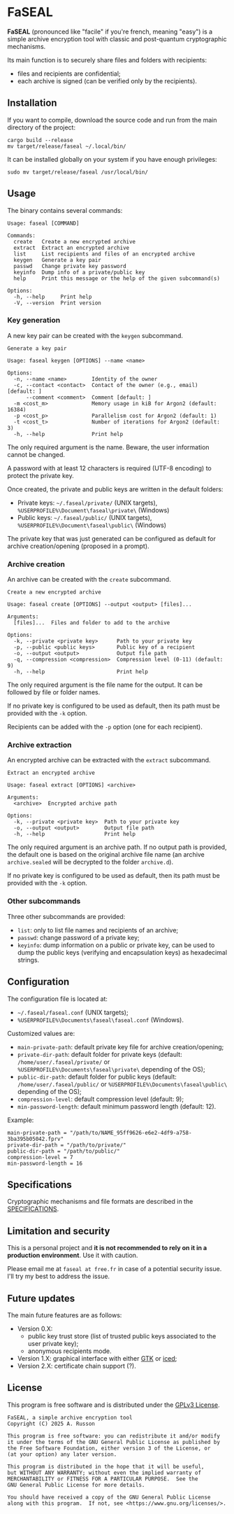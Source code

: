 # FaSEAL

**FaSEAL** (pronounced like "facile" if you're french, meaning "easy") is a simple archive encryption tool with classic and post-quantum cryptographic mechanisms.

Its main function is to securely share files and folders with recipients:
- files and recipients are confidential;
- each archive is signed (can be verified only by the recipients).

## Installation

If you want to compile, download the source code and run from the main directory of the project:
```
cargo build --release
mv target/release/faseal ~/.local/bin/
```

It can be installed globally on your system if you have enough privileges:
```
sudo mv target/release/faseal /usr/local/bin/
```

## Usage

The binary contains several commands:
```
Usage: faseal [COMMAND]

Commands:
  create   Create a new encrypted archive
  extract  Extract an encrypted archive
  list     List recipients and files of an encrypted archive
  keygen   Generate a key pair
  passwd   Change private key password
  keyinfo  Dump info of a private/public key
  help     Print this message or the help of the given subcommand(s)

Options:
  -h, --help     Print help
  -V, --version  Print version
```

### Key generation

A new key pair can be created with the `keygen` subcommand.
```
Generate a key pair

Usage: faseal keygen [OPTIONS] --name <name>

Options:
  -n, --name <name>        Identity of the owner
  -c, --contact <contact>  Contact of the owner (e.g., email) [default: ]
      --comment <comment>  Comment [default: ]
  -m <cost_m>              Memory usage in kiB for Argon2 (default: 16384)
  -p <cost_p>              Parallelism cost for Argon2 (default: 1)
  -t <cost_t>              Number of iterations for Argon2 (default: 3)
  -h, --help               Print help
```

The only required argument is the name.
Beware, the user information cannot be changed.

A password with at least 12 characters is required (UTF-8 encoding) to protect the private key.

Once created, the private and public keys are written in the default folders:
- Private keys: `~/.faseal/private/` (UNIX targets), `%USERPROFILE%\Document\faseal\private\` (Windows)
- Public keys: `~/.faseal/public/` (UNIX targets), `%USERPROFILE%\Document\faseal\public\` (Windows)

The private key that was just generated can be configured as default for archive creation/opening (proposed in a prompt).

### Archive creation

An archive can be created with the `create` subcommand.
```
Create a new encrypted archive

Usage: faseal create [OPTIONS] --output <output> [files]...

Arguments:
  [files]...  Files and folder to add to the archive

Options:
  -k, --private <private key>      Path to your private key
  -p, --public <public keys>       Public key of a recipient
  -o, --output <output>            Output file path
  -q, --compression <compression>  Compression level (0-11) (default: 9)
  -h, --help                       Print help
```

The only required argument is the file name for the output.
It can be followed by file or folder names.

If no private key is configured to be used as default, then its path must be provided with the `-k` option.

Recipients can be added with the `-p` option (one for each recipient).

### Archive extraction

An encrypted archive can be extracted with the `extract` subcommand.
```
Extract an encrypted archive

Usage: faseal extract [OPTIONS] <archive>

Arguments:
  <archive>  Encrypted archive path

Options:
  -k, --private <private key>  Path to your private key
  -o, --output <output>        Output file path
  -h, --help                   Print help
```

The only required argument is an archive path.
If no output path is provided, the default one is based on the original archive file name (an archive `archive.sealed` will be decrypted to the folder `archive.d`).

If no private key is configured to be used as default, then its path must be provided with the `-k` option.

### Other subcommands

Three other subcommands are provided:
- `list`: only to list file names and recipients of an archive;
- `passwd`: change password of a private key;
- `keyinfo`: dump information on a public or private key, can be used to dump the public keys (verifying and encapsulation keys) as hexadecimal strings.

## Configuration

The configuration file is located at:
- `~/.faseal/faseal.conf` (UNIX targets);
- `%USERPROFILE%\Documents\faseal\faseal.conf` (Windows).

Customized values are:
- `main-private-path`: default private key file for archive creation/opening;
- `private-dir-path`: default folder for private keys (default: `/home/user/.faseal/private/` or `%USERPROFILE%\Documents\faseal\private\` depending of the OS);
- `public-dir-path`: default folder for public keys (default: `/home/user/.faseal/public/` or `%USERPROFILE%\Documents\faseal\public\` depending of the OS);
- `compression-level`: default compression level (default: 9);
- `min-password-length`: default minimum password length (default: 12).

Example:
```
main-private-path = "/path/to/NAME_95ff9626-e6e2-4df9-a758-3ba395b05042.fprv"
private-dir-path = "/path/to/private/"
public-dir-path = "/path/to/public/"
compression-level = 7
min-password-length = 16
```

## Specifications

Cryptographic mechanisms and file formats are described in the [SPECIFICATIONS](./SPECIFICATIONS.md).

## Limitation and security

This is a personal project and **it is not recommended to rely on it in a production environment**.
Use it with caution.

Please email me at `faseal at free.fr` in case of a potential security issue.
I'll try my best to address the issue.

## Future updates

The main future features are as follows:
- Version 0.X:
  * public key trust store (list of trusted public keys associated to the user private key);
  * anonymous recipients mode.
- Version 1.X: graphical interface with either [GTK](https://gtk-rs.org/) or [iced](https://iced.rs/);
- Version 2.X: certificate chain support (?).

## License

This program is free software and is distributed under the [GPLv3 License](./LICENSE).

```
FaSEAL, a simple archive encryption tool
Copyright (C) 2025 A. Russon

This program is free software: you can redistribute it and/or modify
it under the terms of the GNU General Public License as published by
the Free Software Foundation, either version 3 of the License, or
(at your option) any later version.

This program is distributed in the hope that it will be useful,
but WITHOUT ANY WARRANTY; without even the implied warranty of
MERCHANTABILITY or FITNESS FOR A PARTICULAR PURPOSE.  See the
GNU General Public License for more details.

You should have received a copy of the GNU General Public License
along with this program.  If not, see <https://www.gnu.org/licenses/>.
```
